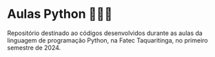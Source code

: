 # Aulas Python 👩🏻‍💻

Repositório destinado ao códigos desenvolvidos durante as aulas da linguagem de programação Python, na Fatec Taquaritinga, no primeiro semestre de 2024.
